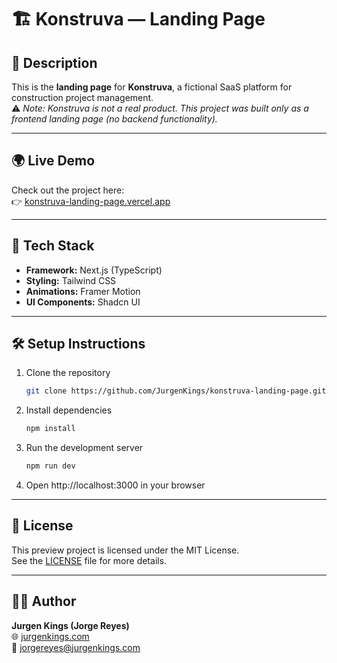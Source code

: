 # 🏗️ Konstruva — Landing Page

## 📌 Description
This is the **landing page** for **Konstruva**, a fictional SaaS platform for construction project management.  
⚠️ *Note: Konstruva is not a real product. This project was built only as a frontend landing page (no backend functionality).*

---

## 🌍 Live Demo
Check out the project here:  
👉 [konstruva-landing-page.vercel.app](https://konstruva-landing-page.vercel.app)  

---

## 🚀 Tech Stack
- **Framework:** Next.js (TypeScript)  
- **Styling:** Tailwind CSS  
- **Animations:** Framer Motion  
- **UI Components:** Shadcn UI  

---

## 🛠️ Setup Instructions
1. Clone the repository  
   ```bash
   git clone https://github.com/JurgenKings/konstruva-landing-page.git

2. Install dependencies
   ```bash
   npm install

3. Run the development server
   ```bash
   npm run dev

4. Open http://localhost:3000 in your browser

---

## 📝 License
This preview project is licensed under the MIT License.  
See the [LICENSE](./LICENSE) file for more details.  

---

## 👨‍💻 Author
**Jurgen Kings (Jorge Reyes)**  
🌐 [jurgenkings.com](https://jurgenkings.com)  
📧 jorgereyes@jurgenkings.com  
